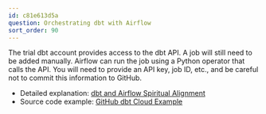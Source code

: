```yaml
---
id: c81e613d5a
question: Orchestrating dbt with Airflow
sort_order: 90
---
```


The trial dbt account provides access to the dbt API. A job will still need to be added manually. Airflow can run the job using a Python operator that calls the API. You will need to provide an API key, job ID, etc., and be careful not to commit this information to GitHub.

- Detailed explanation: [dbt and Airflow Spiritual Alignment](https://docs.getdbt.com/blog/dbt-airflow-spiritual-alignment)
- Source code example: [GitHub dbt Cloud Example](https://github.com/sungchun12/airflow-toolkit/blob/95d40ac76122de337e1b1cdc8eed35ba1c3051ed/dags/examples/dbt_cloud_example.py)